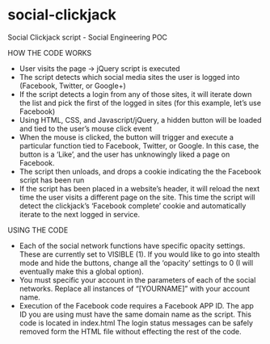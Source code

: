 social-clickjack
================

Social Clickjack script - Social Engineering POC


HOW THE CODE WORKS
- User visits the page -> jQuery script is executed
- The script detects which social media sites the user is logged into (Facebook, Twitter, or Google+)
- If the script detects a login from any of those sites, it will iterate down the list and pick the first of the logged in sites (for this example, let’s use Facebook)
- Using HTML, CSS, and Javascript/jQuery, a hidden button will be loaded and tied to the user’s mouse click event
- When the mouse is clicked, the button will trigger and execute a particular function tied to Facebook, Twitter, or Google. In this case, the button is a ‘Like’, and the user has unknowingly liked a page on Facebook.
- The script then unloads, and drops a cookie indicating the the Facebook script has been run
- If the script has been placed in a website’s header, it will reload the next time the user visits a different page on the site. This time the script will detect the clickjack’s ‘Facebook complete’ cookie and automatically iterate to the next logged in service.


USING THE CODE

- Each of the social network functions have specific opacity settings. These are currently set to VISIBLE (1). If you would like to go into stealth mode and hide the buttons, change all the ‘opacity’ settings to 0 (I will eventually make this a global option).
- You must specific your account in the parameters of each of the social networks. Replace all instances of “[YOURNAME]” with your account name.
- Execution of the Facebook code requires a Facebook APP ID. The app ID you are using must have the same domain name as the script. This code is located in index.html
The login status messages can be safely removed form the HTML file without effecting the rest of the code.
